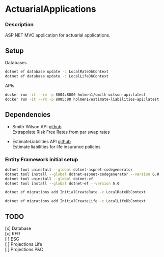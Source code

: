 # ActuarialApplications

### Description
ASP.NET MVC application for actuarial applications.




## Setup

Databases
```bash 
dotnet ef database update -c LocalRateDbContext  
dotnet ef database update -c LocalLifeDbContext
```

APIs
```bash
docker run -it --rm -p 8004:8000 holmen1/smith-wilson-api:latest  
docker run -it --rm -p 8005:80 holmen1/estimate-liabilities-api:latest
```

## Dependencies

* Smith-Wilson API [github](https://github.com/holmen1/smith-wilson-par)  
Extrapolate Risk Free Rates from par swap rates

* EstimateLiabilities API [github](https://github.com/holmen1/EstimateLiabilitiesLife)  
Estimate liabilities for life insurance policies

### Entity Framework initial setup
```bash
dotnet tool uninstall --global dotnet-aspnet-codegenerator
dotnet tool install --global dotnet-aspnet-codegenerator --version 6.0
dotnet tool uninstall --global dotnet-ef
dotnet tool install --global dotnet-ef --version 6.0
```

```bash
dotnet ef migrations add InitialCreateRate -c LocalRateDbContext  

dotnet ef migrations add InitialCreateLife -c LocalLifeDbContext  
```

## TODO
[x] Database  
[x] RFR  
[ ] ESG  
[ ] Projections Life    
[ ] Projections P&C
